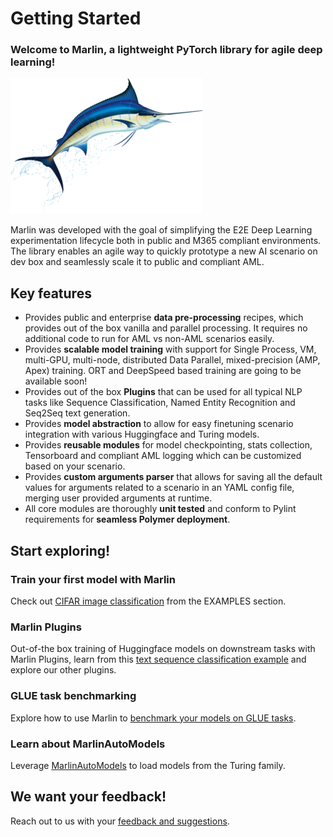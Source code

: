 # Getting Started

### Welcome to Marlin, a lightweight PyTorch library for agile deep learning!  

![](marlin_small.png)

Marlin was developed with the goal of simplifying the E2E Deep Learning experimentation lifecycle both in public and M365 compliant environments. The library enables an agile way to quickly prototype a new AI scenario on dev box and seamlessly scale it to public and compliant AML.  

## Key features

- Provides public and enterprise **data pre-processing** recipes, which provides out of the box vanilla and parallel processing. It requires no additional code to run for AML vs non-AML scenarios easily.
- Provides **scalable model training** with support for Single Process, VM, multi-GPU, multi-node, distributed Data Parallel, mixed-precision (AMP, Apex) training. ORT and DeepSpeed based training are going to be available soon!
- Provides out of the box **Plugins** that can be used for all typical NLP tasks like Sequence Classification, Named Entity Recognition and Seq2Seq text generation.
- Provides **model abstraction** to allow for easy finetuning scenario integration with various Huggingface and Turing models.
- Provides **reusable modules** for model checkpointing, stats collection, Tensorboard and compliant AML logging which can be customized based on your scenario.
- Provides **custom arguments parser** that allows for saving all the default values for arguments related to a scenario in an YAML config file, merging user provided arguments at runtime.
- All core modules are thoroughly **unit tested** and conform to Pylint requirements for **seamless Polymer deployment**.


## Start exploring!

### Train your first model with Marlin

Check out [CIFAR image classification](examples/cifar.md) from the EXAMPLES section.

### Marlin Plugins

Out-of-the box training of Huggingface models on downstream tasks with Marlin Plugins, learn from this [text sequence classification example](plugins/hf_seq_classification.md) and explore our other plugins.

### GLUE task benchmarking

Explore how to use Marlin to [benchmark your models on GLUE tasks](examples/glue-tasks.md).

### Learn about MarlinAutoModels

Leverage [MarlinAutoModels](models/automodels.md) to load models from the Turing family.

## We want your feedback!

Reach out to us with your [feedback and suggestions](credits.md).